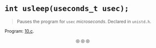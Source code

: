 # `int usleep(useconds_t usec);`
>Pauses the program for `usec` _microseconds_. Declared in `unistd.h`.

Program: [10.c](https://github.com/C0DER11101/GoingFurtherWithC/blob/MoreC/tests/10.c).

<p align="center">
&#9678; &#9678; &#9678;
</p>
